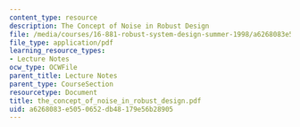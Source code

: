 ```yaml
---
content_type: resource
description: The Concept of Noise in Robust Design
file: /media/courses/16-881-robust-system-design-summer-1998/a6268083e5050652db48179e56b28905_the_concept_of_noise_in_robust_design.pdf
file_type: application/pdf
learning_resource_types:
- Lecture Notes
ocw_type: OCWFile
parent_title: Lecture Notes
parent_type: CourseSection
resourcetype: Document
title: the_concept_of_noise_in_robust_design.pdf
uid: a6268083-e505-0652-db48-179e56b28905
---
```

